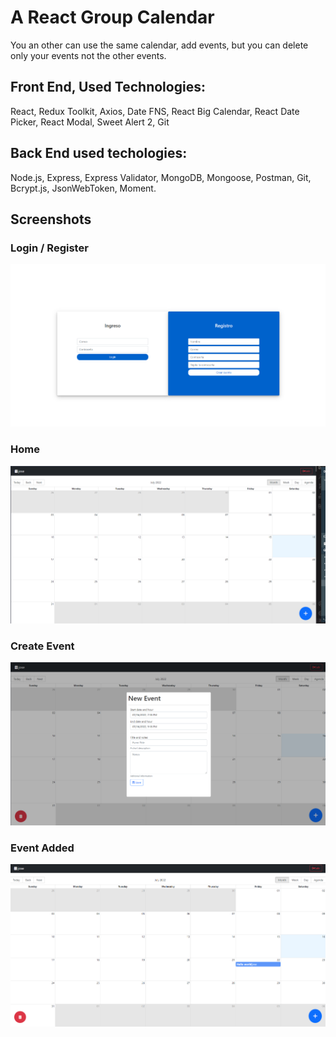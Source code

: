 # A React Group Calendar

You an other can use the same calendar, add events, but you can delete only your events not the other events.

## Front End, Used Technologies:

React, Redux Toolkit, Axios, Date FNS, React Big Calendar, React Date Picker, React Modal, Sweet Alert 2, Git

## Back End used techologies:
Node.js, Express, Express Validator, MongoDB, Mongoose, Postman, Git, Bcrypt.js, JsonWebToken, Moment.

## Screenshots

### Login / Register

![Login]("./../screenshot/login.png)

### Home

![Home]("./../screenshot/home.png)

### Create Event

![Event]("./../screenshot/addevent.png)

### Event Added

![Event]("./../screenshot/event.png)